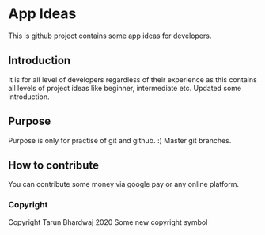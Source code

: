 # App Ideas
This is github project contains some app ideas for developers.

## Introduction
It is for all level of developers regardless of their experience as this contains all levels of project ideas like beginner, intermediate etc.
Updated some introduction.

## Purpose
Purpose is only for practise of git and github. :)
Master git branches.

## How to contribute
You can contribute some money via google pay or any online platform.

### Copyright
Copyright Tarun Bhardwaj 2020
Some new copyright symbol